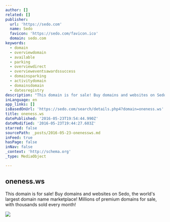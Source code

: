 ```yaml
---
author: []
related: []
publisher:
  url: 'https://sedo.com'
  name: Sedo
  favicon: 'https://sedo.com/favicon.ico'
  domain: sedo.com
keywords:
  - domain
  - overviewdomain
  - available
  - parking
  - overviewdirect
  - overvieweventsawardssuccess
  - domainsparking
  - activitydomain
  - domainsdomain
  - datesregistry
description: "This domain is for sale! Buy domains and websites on Sedo, the world's largest domain name marketplace! Millions of premium domains for sale, with thousands sold every month!"
inLanguage: en
app_links: []
isBasedOnUrl: 'https://sedo.com/search/details.php4?domain=oneness.ws'
title: oneness.ws
datePublished: '2016-05-23T19:54:44.990Z'
dateModified: '2016-05-23T19:44:27.603Z'
starred: false
sourcePath: _posts/2016-05-23-onenessws.md
inFeed: true
hasPage: false
inNav: false
_context: 'http://schema.org'
_type: MediaObject

---
```

<article style=""><h1>oneness.ws</h1><p>This domain is for sale! Buy domains and websites on Sedo, the world's largest domain name marketplace! Millions of premium domains for sale, with thousands sold every month!</p><img src="https://sedo.com/fileadmin/images/01_header/staff/BuyDomains_BrowseCategories_V2.jpg" /></article>